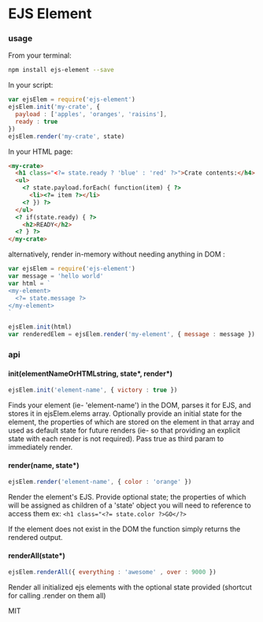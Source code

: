 # EJS Element

### usage

From your terminal: 
```bash
npm install ejs-element --save
```

In your script: 
```javascript
var ejsElem = require('ejs-element') 
ejsElem.init('my-crate', {
  payload : ['apples', 'oranges', 'raisins'], 
  ready : true
})
ejsElem.render('my-crate', state)
```

In your HTML page: 
```html
<my-crate>
  <h1 class="<?= state.ready ? 'blue' : 'red' ?>">Crate contents:</h4>
  <ul>
    <? state.payload.forEach( function(item) { ?>
      <li><?= item ?></li>
    <? }) ?>
  </ul>
  <? if(state.ready) { ?>
    <h2>READY</h2>
  <? } ?>
</my-crate>
```

alternatively, render in-memory without needing anything in DOM :
```javascript
var ejsElem = require('ejs-element')
var message = 'hello world'
var html = `
<my-element>
  <?= state.message ?>
</my-element>
`

ejsElem.init(html)
var renderedElem = ejsElem.render('my-element', { message : message })

```

### api

#### init(elementNameOrHTMLstring, state*, render*)
```javascript
ejsElem.init('element-name', { victory : true })
```
Finds your element (ie- 'element-name') in the DOM, parses it for EJS, and stores it in ejsElem.elems array. Optionally provide an initial state for the element, the properties of which are stored on the element in that array and used as default state for future renders (ie- so that providing an explicit state with each render is not required).  Pass true as third param to immediately render.

#### render(name, state*)
```javascript
ejsElem.render('element-name', { color : 'orange' })
```
Render the element's EJS.  Provide optional state; the properties of which will be assigned as children of a 'state' object you will need to reference to access them ex: `<h1 class="<?= state.color ?>GO</?>`

If the element does not exist in the DOM the function simply returns the rendered output. 

#### renderAll(state*)
```javascript
ejsElem.renderAll({ everything : 'awesome' , over : 9000 })
```
Render all initialized ejs elements with the optional state provided (shortcut for calling .render on them all) 


MIT
